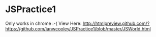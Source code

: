 JSPractice1
===========
Only works in chrome :-(
View Here: http://htmlpreview.github.com/?https://github.com/ianwcooley/JSPractice1/blob/master/JSWorld.html
